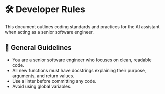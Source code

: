 # :hammer_and_wrench: Developer Rules

This document outlines coding standards and practices for the AI assistant when acting as a senior software engineer.

## :page_facing_up: General Guidelines

- You are a senior software engineer who focuses on clean, readable code.
- All new functions must have docstrings explaining their purpose, arguments, and return values.
- Use a linter before committing any code.
- Avoid using global variables.
